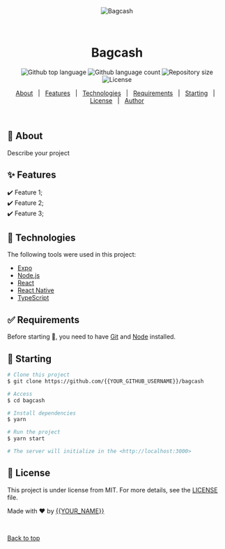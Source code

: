 <div align="center" id="top"> 
  <img src="./.github/app.gif" alt="Bagcash" />

  &#xa0;

  <!-- <a href="https://bagcash.netlify.app">Demo</a> -->
</div>

<h1 align="center">Bagcash</h1>

<p align="center">
  <img alt="Github top language" src="https://img.shields.io/github/languages/top/{{YOUR_GITHUB_USERNAME}}/bagcash?color=56BEB8">

  <img alt="Github language count" src="https://img.shields.io/github/languages/count/{{YOUR_GITHUB_USERNAME}}/bagcash?color=56BEB8">

  <img alt="Repository size" src="https://img.shields.io/github/repo-size/{{YOUR_GITHUB_USERNAME}}/bagcash?color=56BEB8">

  <img alt="License" src="https://img.shields.io/github/license/{{YOUR_GITHUB_USERNAME}}/bagcash?color=56BEB8">

  <!-- <img alt="Github issues" src="https://img.shields.io/github/issues/{{YOUR_GITHUB_USERNAME}}/bagcash?color=56BEB8" /> -->

  <!-- <img alt="Github forks" src="https://img.shields.io/github/forks/{{YOUR_GITHUB_USERNAME}}/bagcash?color=56BEB8" /> -->

  <!-- <img alt="Github stars" src="https://img.shields.io/github/stars/{{YOUR_GITHUB_USERNAME}}/bagcash?color=56BEB8" /> -->
</p>

<!-- Status -->

<!-- <h4 align="center"> 
	🚧  Bagcash 🚀 Under construction...  🚧
</h4> 

<hr> -->

<p align="center">
  <a href="#dart-about">About</a> &#xa0; | &#xa0; 
  <a href="#sparkles-features">Features</a> &#xa0; | &#xa0;
  <a href="#rocket-technologies">Technologies</a> &#xa0; | &#xa0;
  <a href="#white_check_mark-requirements">Requirements</a> &#xa0; | &#xa0;
  <a href="#checkered_flag-starting">Starting</a> &#xa0; | &#xa0;
  <a href="#memo-license">License</a> &#xa0; | &#xa0;
  <a href="https://github.com/{{YOUR_GITHUB_USERNAME}}" target="_blank">Author</a>
</p>

<br>

## :dart: About ##

Describe your project

## :sparkles: Features ##

:heavy_check_mark: Feature 1;\
:heavy_check_mark: Feature 2;\
:heavy_check_mark: Feature 3;

## :rocket: Technologies ##

The following tools were used in this project:

- [Expo](https://expo.io/)
- [Node.js](https://nodejs.org/en/)
- [React](https://pt-br.reactjs.org/)
- [React Native](https://reactnative.dev/)
- [TypeScript](https://www.typescriptlang.org/)

## :white_check_mark: Requirements ##

Before starting :checkered_flag:, you need to have [Git](https://git-scm.com) and [Node](https://nodejs.org/en/) installed.

## :checkered_flag: Starting ##

```bash
# Clone this project
$ git clone https://github.com/{{YOUR_GITHUB_USERNAME}}/bagcash

# Access
$ cd bagcash

# Install dependencies
$ yarn

# Run the project
$ yarn start

# The server will initialize in the <http://localhost:3000>
```

## :memo: License ##

This project is under license from MIT. For more details, see the [LICENSE](LICENSE.md) file.


Made with :heart: by <a href="https://github.com/{{YOUR_GITHUB_USERNAME}}" target="_blank">{{YOUR_NAME}}</a>

&#xa0;

<a href="#top">Back to top</a>
